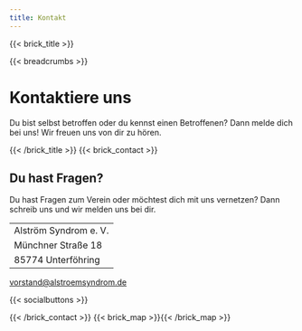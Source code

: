 ```yaml
---
title: Kontakt
---
```

{{< brick_title >}}

{{< breadcrumbs >}}

# Kontaktiere uns

Du bist selbst betroffen oder du kennst einen Betroffenen? Dann melde dich bei uns! Wir freuen uns von dir zu hören.

{{< /brick_title >}}
{{< brick_contact >}}

## Du hast Fragen?

Du hast Fragen zum Verein oder möchtest dich mit uns vernetzen? Dann schreib uns und wir melden uns bei dir.

|                       |
|-----------------------|
| Alström Syndrom e. V. |
| Münchner Straße 18    |
| 85774 Unterföhring    |

[vorstand@alstroemsyndrom.de](mailto:vorstand@alstroemsyndrom.de)

{{< socialbuttons >}}

{{< /brick_contact >}}
{{< brick_map >}}{{< /brick_map >}}